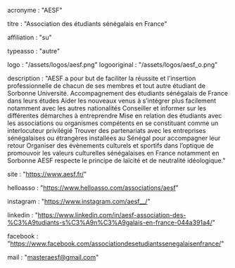 acronyme : "AESF"

titre : "Association des étudiants sénégalais en France"

affiliation : "su"

typeasso : "autre"

logo : "/assets/logos/aesf.png"
logooriginal : "/assets/logos/aesf_o.png"

description : "AESF a pour but de faciliter la réussite et l’insertion professionnelle de chacun de ses membres et tout autre étudiant de Sorbonne Université.
Accompagnement des étudiants sénégalais de France dans leurs études
Aider les nouveaux venus à s’intégrer plus facilement notamment avec les autres nationalités
Conseiller et informer sur les différentes démarches à entreprendre
Mise en relation des étudiants avec les associations ou organismes compétents en se constituant comme un interlocuteur privilégié
Trouver des partenariats avec les entreprises sénégalaises ou étrangères installées au Sénégal pour accompagner leur retour
Organiser des évènements culturels et sportifs dans l’optique de promouvoir les valeurs culturelles sénégalaises en France notamment en Sorbonne
AESF respecte le principe de laïcité et de neutralité idéologique."

site : "https://www.aesf.fr/"

helloasso : "https://www.helloasso.com/associations/aesf"

instagram : "https://www.instagram.com/aesf__/"

linkedin : "https://www.linkedin.com/in/aesf-association-des-%C3%A9tudiants-s%C3%A9n%C3%A9galais-en-france-044a391a4/"

facebook : "https://www.facebook.com/associationdesetudiantssenegalaisenfrance/"

mail : "masteraesf@gmail.com"
